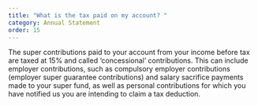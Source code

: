```yaml
---
title: "What is the tax paid on my account? "
category: Annual Statement
order: 15
---
```


The super contributions paid to your account from your income before tax are taxed at 15% and called ‘concessional’ contributions. This can include employer contributions, such as compulsory employer contributions (employer super guarantee contributions) and salary sacrifice payments made to your super fund, as well as personal contributions for which you have notified us you are intending to claim a tax deduction.
